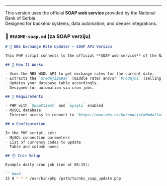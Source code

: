 
---
This version uses the official **SOAP web service** provided by the National Bank of Serbia.  
Designed for backend systems, data automation, and deeper integrations.
### 🧼 `README-soap.md` (za SOAP verziju)

```markdown
# 💱 NBS Exchange Rate Updater – SOAP API Version

This PHP script connects to the official **SOAP web service** of the National Bank of Serbia (NBS), retrieves daily exchange rates, and updates the **selling rate** for specified currencies in a MySQL table.

## 🔧 How It Works

- Uses the NBS WSDL API to get exchange rates for the current date.
- Extracts the `SrednjiZaDan` (middle rate) and/or `Prodajni` (selling rate).
- Updates your database table accordingly.
- Designed for automation via cron jobs.

## 🧰 Requirements

- PHP with `SoapClient` and `mysqli` enabled
- MySQL database
- Internet access to connect to `https://www.nbs.rs/kursnaListaModul?wsdl`

## ⚙️ Configuration

In the PHP script, set:
- MySQL connection parameters
- List of currency codes to update
- Table and column names

## 🕒 Cron Setup

Example daily cron job (run at 08:15):

```bash
15 8 * * * /usr/bin/php /path/to/nbs_soap_update.php
